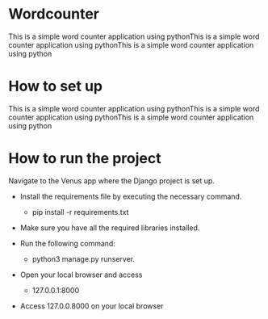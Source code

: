 # Wordcounter

This is a simple word counter application using pythonThis is a simple word counter application using pythonThis is a simple word counter application using python

# How to set up

This is a simple word counter application using pythonThis is a simple word counter application using pythonThis is a simple word counter application using python

# How to run the project

Navigate to the Venus app where the Django project is set up.

 - Install the requirements file by executing the necessary command.
   
    - pip install -r requirements.txt

 - Make sure you have all the required libraries installed.

 - Run the following command:
 
    - python3 manage.py runserver.
   
 - Open your local browser and access
   
    - 127.0.0.1:8000
   
 - Access 127.0.0.8000 on your local browser

          
